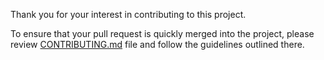 Thank you for your interest in contributing to this project.

To ensure that your pull request is quickly merged into the project, please review [CONTRIBUTING.md](CONTRIBUTING.md) file and follow the guidelines outlined there.
